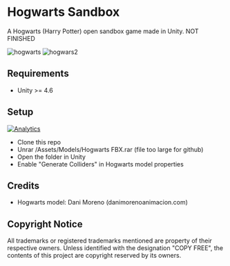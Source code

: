 Hogwarts Sandbox
========

A Hogwarts (Harry Potter) open sandbox game made in Unity. NOT FINISHED

![hogwarts](https://raw.githubusercontent.com/OpenHogwarts/hogwarts/master/Screenshots/screen1.png)
![hogwars2](https://raw.githubusercontent.com/OpenHogwarts/hogwarts/master/Screenshots/screen2.png)

Requirements
-------------
- Unity >= 4.6

Setup
-------------
[![Analytics](https://ga-beacon.appspot.com/UA-17476024-7/hogwarts/readme?pixel)](https://github.com/OpenHogwarts/hogwarts)

- Clone this repo
- Unrar /Assets/Models/Hogwarts FBX.rar (file too large for github)
- Open the folder in Unity
- Enable "Generate Colliders" in Hogwarts model properties

Credits
-------------

- Hogwarts model: Dani Moreno (danimorenoanimacion.com)

Copyright Notice
-------------
All trademarks or registered trademarks mentioned are property of their respective owners. Unless identified with the designation "COPY FREE", the contents of this project are copyright reserved by its owners.
